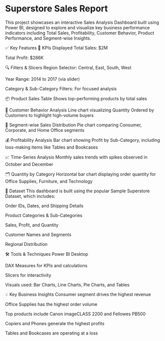 # Superstore Sales Report

This project showcases an interactive Sales Analysis Dashboard built using Power BI, designed to explore and visualize key business performance indicators including Total Sales, Profitability, Customer Behavior, Product Performance, and Segment-wise Insights.

✅ Key Features
📌 KPIs Displayed
Total Sales: $2M

Total Profit: $286K

🔍 Filters & Slicers
Region Selector: Central, East, South, West

Year Range: 2014 to 2017 (via slider)

Category & Sub-Category Filters: For focused analysis

📦 Product Sales Table
Shows top-performing products by total sales

👥 Customer Behavior Analysis
Line chart visualizing Quantity Ordered by Customers to highlight high-volume buyers

🧩 Segment-wise Sales Distribution
Pie chart comparing Consumer, Corporate, and Home Office segments

💰 Profitability Analysis
Bar chart showing Profit by Sub-Category, including loss-making items like Tables and Bookcases

📈 Time-Series Analysis
Monthly sales trends with spikes observed in October and December

🗂 Quantity by Category
Horizontal bar chart displaying order quantity for Office Supplies, Furniture, and Technology

📂 Dataset
This dashboard is built using the popular Sample Superstore Dataset, which includes:

Order IDs, Dates, and Shipping Details

Product Categories & Sub-Categories

Sales, Profit, and Quantity

Customer Names and Segments

Regional Distribution

🛠 Tools & Techniques
Power BI Desktop

DAX Measures for KPIs and calculations

Slicers for interactivity

Visuals used: Bar Charts, Line Charts, Pie Charts, and Tables

💡 Key Business Insights
Consumer segment drives the highest revenue

Office Supplies has the highest order volume

Top products include Canon imageCLASS 2200 and Fellowes PB500

Copiers and Phones generate the highest profits

Tables and Bookcases are operating at a loss
